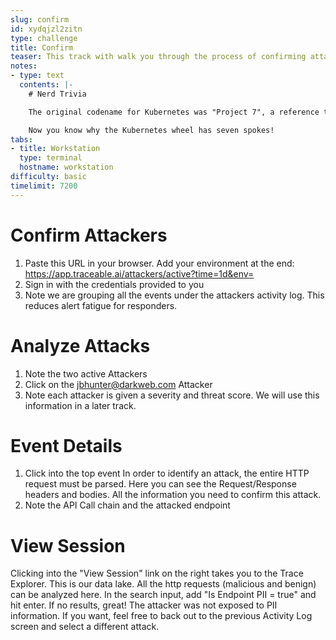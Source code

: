 ```yaml
---
slug: confirm
id: xydqjzl2zitn
type: challenge
title: Confirm
teaser: This track with walk you through the process of confirming attacks.
notes:
- type: text
  contents: |-
    # Nerd Trivia

    The original codename for Kubernetes was "Project 7", a reference to the _Star Trek_ ex-Borg character [Seven of Nine](https://en.wikipedia.org/wiki/Seven_of_Nine). Since K8s was based on Google's internal container engine, "The Borg", it seemed like an appropriate choice.

    Now you know why the Kubernetes wheel has seven spokes!
tabs:
- title: Workstation
  type: terminal
  hostname: workstation
difficulty: basic
timelimit: 7200
---
```


# Confirm Attackers

1. Paste this URL in your browser. Add your environment at the end: https://app.traceable.ai/attackers/active?time=1d&env=
2. Sign in with the credentials provided to you
3. Note we are grouping all the events under the attackers activity log. This reduces alert fatigue for responders.

# Analyze Attacks

1. Note the two active Attackers
2. Click on the jbhunter@darkweb.com Attacker
3. Note each attacker is given a severity and threat score. We will use this information in a later track.


# Event Details
1. Click into the top event
  In order to identify an attack, the entire HTTP request must be parsed. Here you can see the Request/Response headers and bodies. All the information you need to confirm this attack.
2. Note the API Call chain and the attacked endpoint

# View Session
Clicking into the "View Session" link on the right takes you to the Trace Explorer. This is our data lake. All the http requests (malicious and benign) can be analyzed here. In the search input, add "Is Endpoint PII = true" and hit enter. If no results, great! The attacker was not exposed to PII information. If you want, feel free to back out to the previous Activity Log screen and select a different attack.
